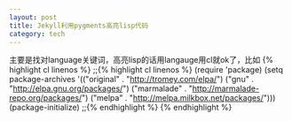 ```yaml
---
layout: post
title: Jekyll利用pygments高亮lisp代码
category: tech
---
```

主要是找对language关键词，高亮lisp的话用langauge用cl就ok了，比如
{% highlight cl linenos %}
;;{% highlight cl linenos %}
(require 'package)
(setq package-archives
      '(("original"    . "http://tromey.com/elpa/")
        ("gnu"         . "http://elpa.gnu.org/packages/")
        ("marmalade"   . "http://marmalade-repo.org/packages/")
        ("melpa"       . "http://melpa.milkbox.net/packages/")))
(package-initialize)
;;{% endhighlight %}
{% endhighlight %}
